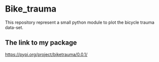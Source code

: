 # Bike_trauma 
This repository represent a small python module  to plot the bicycle trauma data-set.

## The link to my package

https://pypi.org/project/biketrauma/0.0.1/